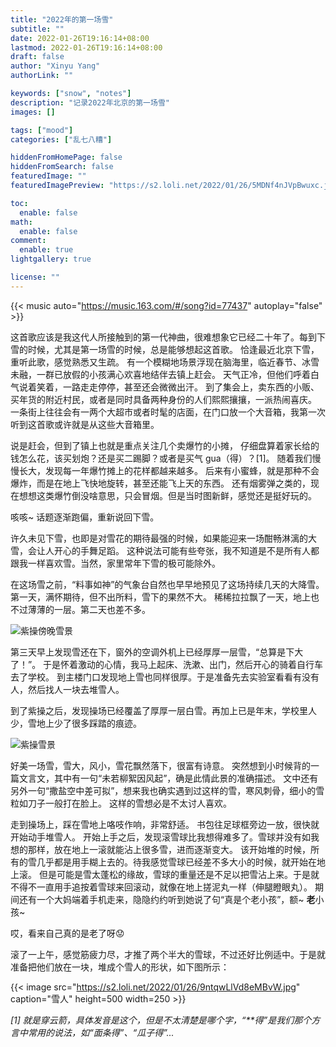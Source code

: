 ```yaml
---
title: "2022年的第一场雪"
subtitle: ""
date: 2022-01-26T19:16:14+08:00
lastmod: 2022-01-26T19:16:14+08:00
draft: false
author: "Xinyu Yang"
authorLink: ""

keywords: ["snow", "notes"]
description: "记录2022年北京的第一场雪"
images: []

tags: ["mood"]
categories: ["乱七八糟"]

hiddenFromHomePage: false
hiddenFromSearch: false
featuredImage: ""
featuredImagePreview: "https://s2.loli.net/2022/01/26/5MDNf4nJVpBwuxc.jpg"

toc:
  enable: false
math:
  enable: false
comment:
  enable: true
lightgallery: true

license: ""
---
```


<!--more-->

{{< music auto="https://music.163.com/#/song?id=77437" autoplay="false" >}}

这首歌应该是我这代人所接触到的第一代神曲，很难想象它已经二十年了。每到下雪的时候，尤其是第一场雪的时候，总是能够想起这首歌。
恰逢最近北京下雪，重听此歌，感觉熟悉又生疏。
有一个模糊地场景浮现在脑海里，临近春节、冰雪未融，一群已放假的小孩满心欢喜地结伴去镇上赶会。
天气正冷，但他们呼着白气说着笑着，一路走走停停，甚至还会微微出汗。
到了集会上，卖东西的小贩、买年货的附近村民，或者是同时具备两种身份的人们熙熙攘攘，一派热闹喜庆。
一条街上往往会有一两个大超市或者时髦的店面，在门口放一个大音箱，我第一次听到这首歌或许就是从这些大音箱里。

说是赶会，但到了镇上也就是重点关注几个卖爆竹的小摊，
仔细盘算着家长给的钱怎么花，该买划炮？还是买二踢脚？或者是买气 gua（得）？[1]。
随着我们慢慢长大，发现每一年爆竹摊上的花样都越来越多。
后来有小蜜蜂，就是那种不会爆炸，而是在地上飞快地旋转，甚至还能飞上天的东西。
还有烟雾弹之类的，现在想想这类爆竹倒没啥意思，只会冒烟。但是当时图新鲜，感觉还是挺好玩的。

咳咳~ 话题逐渐跑偏，重新说回下雪。

许久未见下雪，也即是对雪花的期待最强的时候，如果能迎来一场酣畅淋漓的大雪，会让人开心的手舞足蹈。
这种说法可能有些夸张，我不知道是不是所有人都跟我一样喜欢雪。当然，家里常年下雪的极可能除外。

在这场雪之前，“料事如神”的气象台自然也早早地预见了这场持续几天的大降雪。
第一天，满怀期待，但不出所料，雪下的果然不大。
稀稀拉拉飘了一天，地上也不过薄薄的一层。第二天也差不多。

![](https://s2.loli.net/2022/01/26/WGSMNTEd9FpZo3c.jpg "紫操傍晚雪景")

第三天早上发现雪还在下，窗外的空调外机上已经厚厚一层雪，“总算是下大了！”。
于是怀着激动的心情，我马上起床、洗漱、出门，然后开心的骑着自行车去了学校。
到主楼门口发现地上雪也同样很厚。于是准备先去实验室看看有没有人，然后找人一块去堆雪人。

到了紫操之后，发现操场已经覆盖了厚厚一层白雪。再加上已是年末，学校里人少，雪地上少了很多踩踏的痕迹。

![](https://s2.loli.net/2022/01/26/5MDNf4nJVpBwuxc.jpg "紫操雪景")

好美一场雪，雪大，风小，雪花飘然落下，很富有诗意。
突然想到小时候背的一篇文言文，其中有一句“未若柳絮因风起”，确是此情此景的准确描述。
文中还有另外一句“撒盐空中差可拟”，想来我也确实遇到过这样的雪，寒风刺骨，细小的雪粒如刀子一般打在脸上。
这样的雪想必是不太讨人喜欢。

走到操场上，踩在雪地上咯吱作响，非常舒适。
书包往足球框旁边一放，很快就开始动手堆雪人。
开始上手之后，发现滚雪球比我想得难多了。雪球并没有如我想的那样，放在地上一滚就能沾上很多雪，进而逐渐变大。
该开始堆的时候，所有的雪几乎都是用手糊上去的。待我感觉雪球已经差不多大小的时候，就开始在地上滚。
但是可能是雪太蓬松的缘故，雪球的重量还是不足以把雪沾上来。于是就不得不一直用手追按着雪球来回滚动，就像在地上搓泥丸一样（伸腿瞪眼丸）。
期间还有一个大妈端着手机走来，隐隐约约听到她说了句“真是个老小孩”，额~ **老**小孩~

哎，看来自己真的是老了呀😟

滚了一上午，感觉筋疲力尽，才推了两个半大的雪球，不过还好比例适中。于是就准备把他们放在一块，堆成个雪人的形状，如下图所示：

<!--![](https://s2.loli.net/2022/01/26/9ntqwLlVd8eMBvW.jpg "雪人")-->
{{< image src="https://s2.loli.net/2022/01/26/9ntqwLlVd8eMBvW.jpg" caption="雪人" height=500 width=250 >}}




*[1] 就是穿云箭，具体发音是这个，但是不太清楚是哪个字，“\*\*得”是我们那个方言中常用的说法，如“面条得”、“瓜子得”...*
